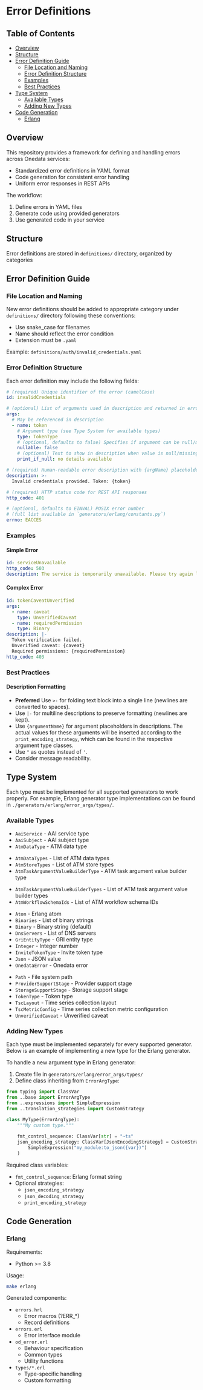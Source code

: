 # Error Definitions

## Table of Contents
- [Overview](#overview)
- [Structure](#structure)
- [Error Definition Guide](#error-definition-guide)
  - [File Location and Naming](#file-location-and-naming)
  - [Error Definition Structure](#error-definition-structure)
  - [Examples](#examples)
  - [Best Practices](#best-practices)
- [Type System](#type-system)
  - [Available Types](#available-types)
  - [Adding New Types](#adding-new-types)
- [Code Generation](#code-generation)
  - [Erlang](#erlang)

## Overview

This repository provides a framework for defining and handling errors across Onedata services:
- Standardized error definitions in YAML format
- Code generation for consistent error handling
- Uniform error responses in REST APIs

The workflow:
1. Define errors in YAML files
2. Generate code using provided generators 
3. Use generated code in your service

## Structure

Error definitions are stored in `definitions/` directory, organized by categories

## Error Definition Guide

### File Location and Naming

New error definitions should be added to appropriate category under `definitions/` 
directory following these conventions:
- Use snake_case for filenames
- Name should reflect the error condition
- Extension must be `.yaml`

Example: `definitions/auth/invalid_credentials.yaml`

### Error Definition Structure

Each error definition may include the following fields:

```yaml
# (required) Unique identifier of the error (camelCase)
id: invalidCredentials

# (optional) List of arguments used in description and returned in error details
args:
  # May be referenced in description
  - name: token
    # Argument type (see Type System for available types)
    type: TokenType
    # (optional, defaults to false) Specifies if argument can be null/missing
    nullable: false
    # (optional) Text to show in description when value is null/missing
    print_if_null: no details available

# (required) Human-readable error description with {argName} placeholders
description: >-
  Invalid credentials provided. Token: {token}

# (required) HTTP status code for REST API responses
http_code: 401

# (optional, defaults to EINVAL) POSIX error number 
# (full list available in `generators/erlang/constants.py`)
errno: EACCES
```
### Examples

#### Simple Error
```yaml
id: serviceUnavailable
http_code: 503
description: The service is temporarily unavailable. Please try again later.
```

#### Complex Error
```yaml
id: tokenCaveatUnverified
args:
  - name: caveat
    type: UnverifiedCaveat
  - name: requiredPermission
    type: Binary
description: |-
  Token verification failed.
  Unverified caveat: {caveat}
  Required permissions: {requiredPermission}
http_code: 403
```

### Best Practices

#### Description Formatting
- **Preferred** Use `>-` for folding text block into a single line (newlines are converted to spaces).
- Use `|-` for multiline descriptions to preserve formatting (newlines are kept).
- Use `{argumentName}` for argument placeholders in descriptions. The actual values for these arguments will be inserted according to the `print_encoding_strategy`, which can be found in the respective argument type classes.
- Use `"` as quotes instead of `'`.
- Consider message readability.

## Type System

Each type must be implemented for all supported generators to work properly. 
For example, Erlang generator type implementations can be found in 
`./generators/erlang/error_args/types/`.

### Available Types
- `AaiService` - AAI service type  
- `AaiSubject` - AAI subject type
- `AtmDataType` - ATM data type
<!--- TODO VFS-12587 Replace with List<AtmDataType> -->
- `AtmDataTypes` - List of ATM data types
- `AtmStoreTypes` - List of ATM store types
- `AtmTaskArgumentValueBuilderType` - ATM task argument value builder type
<!--- TODO VFS-12587 Replace with List<AtmTaskArgumentValueBuilderType> -->
- `AtmTaskArgumentValueBuilderTypes` - List of ATM task argument value builder types
- `AtmWorkflowSchemaIds` - List of ATM workflow schema IDs
<!--- TODO VFS-12588 Replace with Enum type with concrete set of values -->
- `Atom` - Erlang atom
- `Binaries` - List of binary strings
- `Binary` - Binary string (default)
- `DnsServers` - List of DNS servers
- `GriEntityType` - GRI entity type
- `Integer` - Integer number
- `InviteTokenType` - Invite token type
- `Json` - JSON value
- `OnedataError` - Onedata error
<!--- TODO VFS-12589 Remove this type -->
- `Path` - File system path
- `ProviderSupportStage` - Provider support stage
- `StorageSupportStage` - Storage support stage
- `TokenType` - Token type
- `TscLayout` - Time series collection layout
- `TscMetricConfig` - Time series collection metric configuration
- `UnverifiedCaveat` - Unverified caveat

### Adding New Types

Each type must be implemented separately for every supported generator. 
Below is an example of implementing a new type for the Erlang generator.

To handle a new argument type in Erlang generator:

1. Create file in `generators/erlang/error_args/types/`
2. Define class inheriting from `ErrorArgType`:

```python
from typing import ClassVar
from ..base import ErrorArgType
from ..expressions import SimpleExpression
from ..translation_strategies import CustomStrategy

class MyType(ErrorArgType):
    """My custom type."""
    
    fmt_control_sequence: ClassVar[str] = "~ts"
    json_encoding_strategy: ClassVar[JsonEncodingStrategy] = CustomStrategy(
        SimpleExpression("my_module:to_json({var})")
    )
```

Required class variables:
- `fmt_control_sequence`: Erlang format string
- Optional strategies:
  - `json_encoding_strategy`
  - `json_decoding_strategy`
  - `print_encoding_strategy`

## Code Generation

### Erlang

Requirements:
- Python >= 3.8

Usage:
```bash
make erlang
```

Generated components:
- `errors.hrl`
  - Error macros (?ERR_*)
  - Record definitions
- `errors.erl`
  - Error interface module
- `od_error.erl`
  - Behaviour specification
  - Common types
  - Utility functions
- `types/*.erl`
  - Type-specific handling
  - Custom formatting
